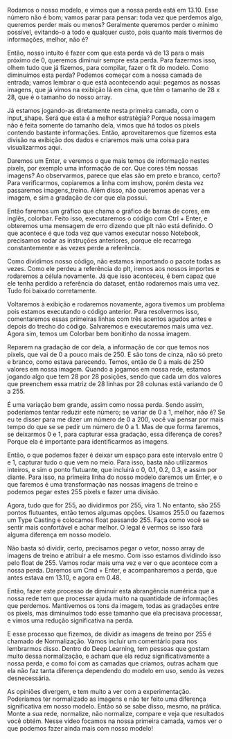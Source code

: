 Rodamos o nosso modelo, e vimos que a nossa perda está em 13.10. Esse número não é bom; vamos parar para pensar: toda vez que perdemos algo, queremos perder mais ou menos? Geralmente queremos perder o mínimo possível, evitando-o a todo e qualquer custo, pois quanto mais tivermos de informações, melhor, não é?

Então, nosso intuito é fazer com que esta perda vá de 13 para o mais próximo de 0, queremos diminuir sempre esta perda. Para fazermos isso, olhem tudo que já fizemos, para compilar, fazer o fit do modelo. Como diminuímos esta perda? Podemos começar com a nossa camada de entrada; vamos lembrar o que está acontecendo aqui: pegamos as nossas imagens, que já vimos na exibição lá em cima, que têm o tamanho de 28 x 28, que é o tamanho do nosso array.

Já estamos jogando-as diretamente nesta primeira camada, com o input_shape. Será que esta é a melhor estratégia? Porque nossa imagem não é feita somente do tamanho dela, vimos que há todos os pixels contendo bastante informações. Então, aproveitaremos que fizemos esta divisão na exibição dos dados e criaremos mais uma coisa para visualizarmos aqui.

Daremos um Enter, e veremos o que mais temos de informação nestes pixels, por exemplo uma informação de cor. Que cores têm nossas imagens? Ao observarmos, parece que elas são em preto e branco, certo? Para verificarmos, copiaremos a linha com imshow, porém desta vez passaremos imagens_treino. Além disso, não queremos apenas ver a imagem, e sim a gradação de cor que ela possui.

Então faremos um gráfico que chama o gráfico de barras de cores, em inglês, colorbar. Feito isso, executaremos o código com Ctrl + Enter, e obteremos uma mensagem de erro dizendo que plt não está definido. O que acontece é que toda vez que vamos executar nosso Notebook, precisamos rodar as instruções anteriores, porque ele recarrega constantemente e às vezes perde a referência.

Como dividimos nosso código, não estamos importando o pacote todas as vezes. Como ele perdeu a referência do plt, iremos aos nossos importes e rodaremos a célula novamente. Já que isso aconteceu, é bem capaz que ele tenha perdido a referência do dataset, então rodaremos mais uma vez. Tudo foi baixado corretamente.

Voltaremos à exibição e rodaremos novamente, agora tivemos um problema pois estamos executando o código anterior. Para resolvermos isso, comentaremos essas primeiras linhas com três acentos agudos antes e depois do trecho do código. Salvaremos e executaremos mais uma vez. Agora sim, temos um Colorbar bem bonitinho da nossa imagem.

Reparem na gradação de cor dela, a informação de cor que temos nos pixels, que vai de 0 a pouco mais de 250. E são tons de cinza, não só preto e branco, como estava parecendo. Temos, então de 0 a mais de 250 valores em nossa imagem. Quando a jogamos em nossa rede, estamos jogando algo que tem 28 por 28 posições, sendo que cada um dos valores que preenchem essa matriz de 28 linhas por 28 colunas está variando de 0 a 255.

É uma variação bem grande, assim como nossa perda. Sendo assim, poderíamos tentar reduzir este número; se variar de 0 a 1, melhor, não é? Se eu te disser para me dizer um número de 0 a 200, você vai pensar por mais tempo do que se se pedir um número de 0 a 1. Mas de que forma faremos, se deixarmos 0 e 1, para capturar essa gradação, essa diferença de cores? Porque ela é importante para identificarmos as imagens.

Então, o que podemos fazer é deixar um espaço para este intervalo entre 0 e 1, capturar tudo o que vem no meio. Para isso, basta não utilizarmos inteiros, e sim o ponto flutuante, que incluirá o 0, 0.1, 0.2, 0.3, e assim por diante. Para isso, na primeira linha do nosso modelo daremos um Enter, e o que faremos é uma transformação nas nossas imagens de treino e podemos pegar estes 255 pixels e fazer uma divisão.

Agora, tudo que for 255, ao dividirmos por 255, vira 1. No entanto, são 255 pontos flutuantes, então temos algumas opções. Usamos 255.0 ou fazemos um Type Casting e colocamos float passando 255. Faça como você se sentir mais confortável e achar melhor. O legal é vermos se isso fará alguma diferença em nosso modelo.

Não basta só dividir, certo, precisamos pegar o vetor, nosso array de imagens de treino e atribuir a ele mesmo. Com isso estamos dividindo isso pelo float de 255. Vamos rodar mais uma vez e ver o que acontece com a nossa perda. Daremos um Cmd + Enter, e acompanharemos a perda, que antes estava em 13.10, e agora em 0.48.

Então, fazer este processo de diminuir esta abrangência numérica que a nossa rede tem que processar ajuda muito na quantidade de informações que perdemos. Mantivemos os tons da imagem, todas as gradações entre os pixels, mas diminuímos todo esse tamanho que ela precisava processar, e vimos uma redução significativa na perda.

E esse processo que fizemos, de dividir as imagens de treino por 255 é chamado de Normalização. Vamos incluir um comentário para nos lembrarmos disso. Dentro do Deep Learning, tem pessoas que gostam muito dessa normalização, e acham que ela reduz significativamente a nossa perda, e como foi com as camadas que criamos, outras acham que ela não faz tanta diferença dependendo do modelo em uso, sendo às vezes desnecessária.

As opiniões divergem, e tem muito a ver com a experimentação. Poderíamos ter normalizado as imagens e não ter feito uma diferença significativa em nosso modelo. Então só se sabe disso, mesmo, na prática. Monte a sua rede, normalize, não normalize, compare e veja que resultados você obtém. Nesse vídeo focamos na nossa primeira camada, vamos ver o que podemos fazer ainda mais com nosso modelo!